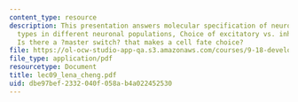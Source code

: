 ```yaml
---
content_type: resource
description: This presentation answers molecular specification of neurotransmitter
  types in different neuronal populations, Choice of excitatory vs. inhibitory fate,
  Is there a ?master switch? that makes a cell fate choice?
file: https://ol-ocw-studio-app-qa.s3.amazonaws.com/courses/9-18-developmental-neurobiology-spring-2005/dbe97bef2332040f058ab4a022452530_lec09_lena_cheng.pdf
file_type: application/pdf
resourcetype: Document
title: lec09_lena_cheng.pdf
uid: dbe97bef-2332-040f-058a-b4a022452530
---
```

